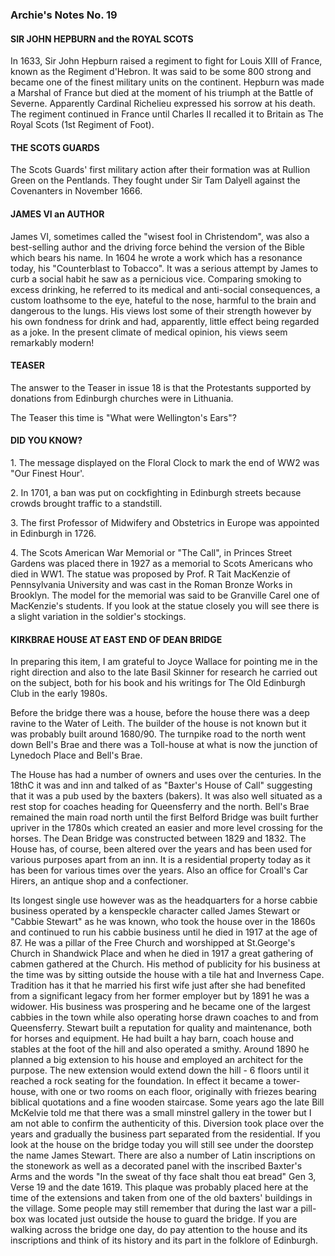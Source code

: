 ### Archie's Notes No. 19

#### SIR JOHN HEPBURN and the ROYAL SCOTS

In 1633, Sir John Hepburn raised a regiment to fight for Louis XIII of France, known as the Regiment d'Hebron. It was said to be some 800 strong and became one of the finest military units on the continent. Hepburn was made a Marshal of France but died at the moment of his triumph at the Battle of Severne. Apparently Cardinal Richelieu expressed his sorrow at his death. The regiment continued in France until Charles II recalled it to Britain as The Royal Scots (1st Regiment of Foot).

#### THE SCOTS GUARDS

The Scots Guards' first military action after their formation was at Rullion Green on the Pentlands. They fought under Sir Tam Dalyell against the Covenanters in November 1666.

#### JAMES VI an AUTHOR

James VI, sometimes called the "wisest fool in Christendom", was also a best-selling author and the driving force behind the version of the Bible which bears his name. In 1604 he wrote a work which has a resonance today, his "Counterblast to Tobacco". It was a serious attempt by James to curb a social habit he saw as a pernicious vice. Comparing smoking to excess drinking, he referred to its medical and anti-social consequences, a custom loathsome to the eye, hateful to the nose, harmful to the brain and dangerous to the lungs. His views lost some of their strength however by his own fondness for drink and had, apparently, little effect being regarded as a joke. In the present climate of medical opinion, his views seem remarkably modern!

#### TEASER

The answer to the Teaser in issue 18 is that the Protestants supported by donations from Edinburgh churches were in Lithuania.

The Teaser this time is "What were Wellington's Ears"?

#### DID YOU KNOW?

1\. The message displayed on the Floral Clock to mark the end of WW2 was "Our Finest Hour'.

2\. In 1701, a ban was put on cockfighting in Edinburgh streets because crowds brought traffic to a standstill.

3\. The first Professor of Midwifery and Obstetrics in Europe was appointed in Edinburgh in 1726.

4\. The Scots American War Memorial or "The Call", in Princes Street Gardens was placed there in 1927 as a memorial to Scots Americans who died in WW1. The statue was proposed by Prof. R Tait MacKenzie of Pennsylvania University and was cast in the Roman Bronze Works in Brooklyn. The model for the memorial was said to be Granville Carel one of MacKenzie's students. If you look at the statue closely you will see there is a slight variation in the soldier's stockings.

#### KIRKBRAE HOUSE AT EAST END OF DEAN BRIDGE

In preparing this item, I am grateful to Joyce Wallace for pointing me in the right direction and also to the late Basil Skinner for research he carried out on the subject, both for his book and his writings for The Old Edinburgh Club in the early 1980s.

Before the bridge there was a house, before the house there was a deep ravine to the Water of Leith. The builder of the house is not known but it was probably built around 1680/90. The turnpike road to the north went down Bell's Brae and there was a Toll-house at what is now the junction of Lynedoch Place and Bell's Brae.

The House has had a number of owners and uses over the centuries. In the 18thC it was and inn and talked of as "Baxter's House of Call" suggesting that it was a pub used by the baxters (bakers). It was also well situated as a rest stop for coaches heading for Queensferry and the north. Bell's Brae remained the main road north until the first Belford Bridge was built further upriver in the 1780s which created an easier and more level crossing for the horses. The Dean Bridge was constructed between 1829 and 1832. The House has, of course, been altered over the years and has been used for various purposes apart from an inn. It is a residential property today as it has been for various times over the years. Also an office for Croall's Car Hirers, an antique shop and a confectioner.

Its longest single use however was as the headquarters for a horse cabbie business operated by a kenspeckle character called James Stewart or "Cabbie Stewart" as he was known, who took the house over in the 1860s and continued to run his cabbie business until he died in 1917 at the age of 87. He was a pillar of the Free Church and worshipped at St.George's Church in Shandwick Place and when he died in 1917 a great gathering of cabmen gathered at the Church. His method of publicity for his business at the time was by sitting outside the house with a tile hat and Inverness Cape. Tradition has it that he married his first wife just after she had benefited from a significant legacy from her former employer but by 1891 he was a widower. His business was prospering and he became one of the largest cabbies in the town while also operating horse drawn coaches to and from Queensferry. Stewart built a reputation for quality and maintenance, both for horses and equipment. He had built a hay barn, coach house and stables at the foot of the hill and also operated a smithy. Around 1890 he planned a big extension to his house and employed an architect for the purpose. The new extension would extend down the hill - 6 floors until it reached a rock seating for the foundation. In effect it became a tower-house, with one or two rooms on each floor, originally with friezes bearing biblical quotations and a fine wooden staircase. Some years ago the late Bill McKelvie told me that there was a small minstrel gallery in the tower but I am not able to confirm the authenticity of this. Diversion took place over the years and gradually the business part separated from the residential. If you look at the house on the bridge today you will still see under the doorstep the name James Stewart. There are also a number of Latin inscriptions on the stonework as well as a decorated panel with the inscribed Baxter's Arms and the words "In the sweat of thy face shalt thou eat bread" Gen 3, Verse 19 and the date 1619. This plaque was probably placed here at the time of the extensions and taken from one of the old baxters' buildings in the village. Some people may still remember that during the last war a pill-box was located just outside the house to guard the bridge. If you are walking across the bridge one day, do pay attention to the house and its inscriptions and think of its history and its part in the folklore of Edinburgh.
